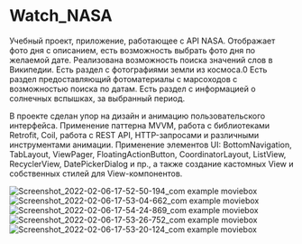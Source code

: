 # Watch_NASA
Учебный проект, приложение, работающее с API NASA. Отображает фото дня с описанием, есть возможность выбрать фото дня по желаемой дате. 
Реализована возможность поиска значений слов в Википедии. Есть раздел с фотографиями земли из космоса.0
Есть раздел предоставляющий фотоматериалы с марсоходов с возможностью поиска по датам. Есть раздел с информацией о солнечных вспышках, за выбранный период. 

В проекте сделан упор на дизайн и анимацию пользовательского интерфейса. Применение паттерна MVVM, работа с библиотеками Retrofit, Coil, работа с REST API, HTTP-запросами и различными инструментами анимации.
Применение элементов UI: BottomNavigation, TabLayout, ViewPager, FloatingActionButton, CoordinatorLayout, ListView, RecyclerView, DatePickerDialog и пр., 
а также создание кастомных View и собственных стилей для View-компонентов.

![Screenshot_2022-02-06-17-52-50-194_com example moviebox](https://user-images.githubusercontent.com/85755027/152687458-485d1e3b-7c65-45a8-9c88-de9f28751d73.jpg)
![Screenshot_2022-02-06-17-53-04-662_com example moviebox](https://user-images.githubusercontent.com/85755027/152687475-c41d5fa5-3e7d-4563-99bb-b9010c06606c.jpg)
![Screenshot_2022-02-06-17-54-24-869_com example moviebox](https://user-images.githubusercontent.com/85755027/152687476-9aa51187-2dfc-4c8a-9f6e-67be2c651deb.jpg)
![Screenshot_2022-02-06-17-53-26-752_com example moviebox](https://user-images.githubusercontent.com/85755027/152687481-e2a43026-ffcc-4a58-bfcb-ad8d3e6b540e.jpg)
![Screenshot_2022-02-06-17-53-20-124_com example moviebox](https://user-images.githubusercontent.com/85755027/152687487-385d981e-8b52-4fce-936d-294b9d2db1c2.jpg)
